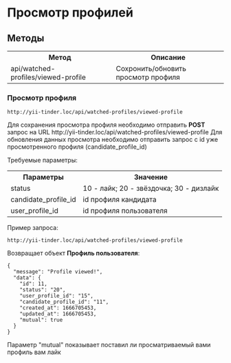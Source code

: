 # Просмотр профилей

## Методы

<table>
    <tr>
        <th>
            Метод
        </th>
        <th>
            Описание
        </th>
    </tr>
    <tr>
        <td>
            api/watched-profiles/viewed-profile
        </td>
        <td>
            Сохронить/обновить просмотр профиля
        </td>
    </tr>
</table>

### Просмотр профиля

`http://yii-tinder.loc/api/watched-profiles/viewed-profile`
<p>
    Для сохранения просмотра профиля необходимо отправить <b>POST</b> запрос на URL http://yii-tinder.loc/api/watched-profiles/viewed-profile
    Для обновления данных просмотра необходимо отправить запрос с id уже просмотренного профиля (candidate_profile_id)
</p>
<p>
    Требуемые параметры:
</p>
<table>
    <tr>
        <th>
            Параметры
        </th>
        <th>
            Значение
        </th>
    </tr>
    <tr>
        <td>
            status
        </td>
        <td>
            10 - лайк;
            20 - звёздочка; 
            30 - дизлайк
        </td>
    </tr>
    <tr>
        <td>
            candidate_profile_id
        </td>
        <td>
            id профиля кандидата
        </td>
    </tr>
    <tr>
        <td>
            user_profile_id
        </td>
        <td>
            id профиля пользователя   
        </td>
    </tr>
</table>
<p>
    Пример запроса:
</p>

`http://yii-tinder.loc/api/watched-profiles/viewed-profile`

<p>
    Возвращает объект <b>Профиль пользователя</b>:
</p>

```json5
{
  "message": "Profile viewed!",
  "data": {
    "id": 11,
    "status": "20",
    "user_profile_id": "15",
    "candidate_profile_id": "11",
    "created_at": 1666705453,
    "updated_at": 1666705453,
    "mutual": true
  }
}
```

<p>
    Параметр "mutual" показывает поставил ли просматриваемый вами профиль вам лайк
</p>
